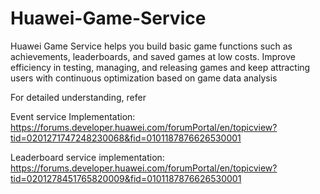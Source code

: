 # Huawei-Game-Service
Huawei Game Service helps you build basic game functions such as achievements, leaderboards, and saved games at low costs. Improve efficiency in testing, managing, and releasing games and keep attracting users with continuous optimization based on game data analysis

For detailed understanding, refer 

Event service Implementation:
https://forums.developer.huawei.com/forumPortal/en/topicview?tid=0201271747248230068&fid=0101187876626530001

Leaderboard service implementation: 
https://forums.developer.huawei.com/forumPortal/en/topicview?tid=0201278451765820009&fid=0101187876626530001
